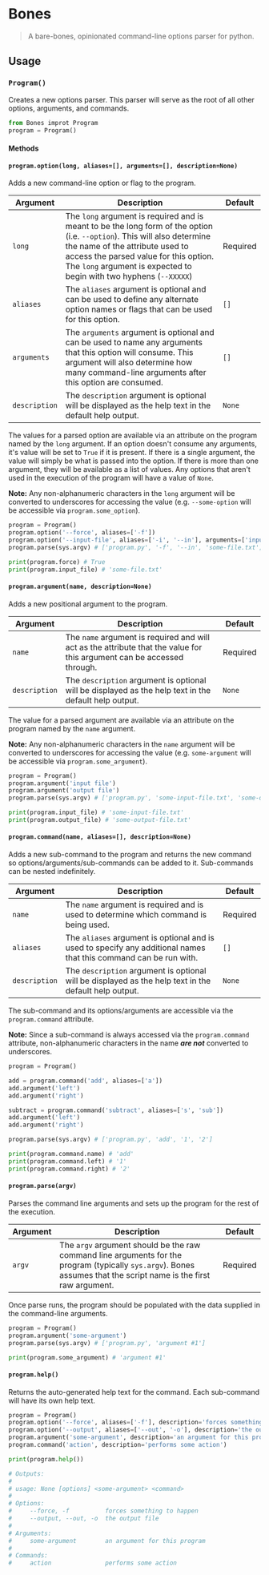 # Bones

> A bare-bones, opinionated command-line options parser for python.

## Usage

### `Program()`

Creates a new options parser. This parser will serve as the root of all other options, arguments, and commands.

```python
from Bones improt Program
program = Program()
```

#### Methods

#### `program.option(long, aliases=[], arguments=[], description=None)`

Adds a new command-line option or flag to the program.

| Argument | Description | Default |
|----------|-------------|---------|
| `long` | The `long` argument is required and is meant to be the long form of the option (i.e. `--option`). This will also determine the name of the attribute used to access the parsed value for this option. The `long` argument is expected to begin with two hyphens (`--XXXXX`) | Required |
| `aliases` | The `aliases` argument is optional and can be used to define any alternate option names or flags that can be used for this option. | `[]` |
| `arguments` | The `arguments` argument is optional and can be used to name any arguments that this option will consume. This argument will also determine how many command-line arguments after this option are consumed. | `[]` |
| `description` | The `description` argument is optional will be displayed as the help text in the default help output. | `None` |

The values for a parsed option are available via an attribute on the program named by the `long` argument. If an option doesn't consume any arguments, it's value will be set to `True` if it is present. If there is a single argument, the value will simply be what is passed into the option. If there is more than one argument, they will be available as a list of values. Any options that aren't used in the execution of the program will have a value of `None`.

**Note:** Any non-alphanumeric characters in the `long` argument will be converted to underscores for accessing the value (e.g. `--some-option` will be accessible via `program.some_option`).

```python
program = Program()
program.option('--force', aliases=['-f'])
program.option('--input-file', aliases=['-i', '--in'], arguments=['input-file'])
program.parse(sys.argv) # ['program.py', '-f', '--in', 'some-file.txt']

print(program.force) # True
print(program.input_file) # 'some-file.txt'
```

#### `program.argument(name, description=None)`

Adds a new positional argument to the program.

| Argument | Description | Default |
|----------|-------------|---------|
| `name` | The `name` argument is required and will act as the attribute that the value for this argument can be accessed through. | Required |
| `description` | The `description` argument is optional will be displayed as the help text in the default help output. | `None` |

The value for a parsed argument are available via an attribute on the program named by the `name` argument.

**Note:** Any non-alphanumeric characters in the `name` argument will be converted to underscores for accessing the value (e.g. `some-argument` will be accessible via `program.some_argument`).

```python
program = Program()
program.argument('input file')
program.argument('output file')
program.parse(sys.argv) # ['program.py', 'some-input-file.txt', 'some-output-file.txt']

print(program.input_file) # 'some-input-file.txt'
print(program.output_file) # 'some-output-file.txt'
```

#### `program.command(name, aliases=[], description=None)`

Adds a new sub-command to the program and returns the new command so options/arguments/sub-commands can be added to it. Sub-commands can be nested indefinitely.

| Argument | Description | Default |
|----------|-------------|---------|
| `name` | The `name` argument is required and is used to determine which command is being used. | Required |
| `aliases` | The `aliases` argument is optional and is used to specify any additional names that this command can be run with. | `[]` |
| `description` | The `description` argument is optional will be displayed as the help text in the default help output. | `None` |

The sub-command and its options/arguments are accessible via the `program.command` attribute.

**Note:** Since a sub-command is always accessed via the `program.command` attribute, non-alphanumeric characters in the name ***are not*** converted to underscores.

```python
program = Program()

add = program.command('add', aliases=['a'])
add.argument('left')
add.argument('right')

subtract = program.command('subtract', aliases=['s', 'sub'])
add.argument('left')
add.argument('right')

program.parse(sys.argv) # ['program.py', 'add', '1', '2']

print(program.command.name) # 'add'
print(program.command.left) # '1'
print(program.command.right) # '2'
```

#### `program.parse(argv)`

Parses the command line arguments and sets up the program for the rest of the execution.

| Argument | Description | Default |
|----------|-------------|---------|
| `argv` | The `argv` argument should be the raw command line arguments for the program (typically `sys.argv`). Bones assumes that the script name is the first raw argument. | Required |

Once parse runs, the program should be populated with the data supplied in the command-line arguments.

```python
program = Program()
program.argument('some-argument')
program.parse(sys.argv) # ['program.py', 'argument #1']

print(program.some_argument) # 'argument #1'
```

#### `program.help()`

Returns the auto-generated help text for the command. Each sub-command will have its own help text.

```python
program = Program()
program.option('--force', aliases=['-f'], description='forces something to happen')
program.option('--output', aliases=['--out', '-o'], description='the output file')
program.argument('some-argument', description='an argument for this program')
program.command('action', description='performs some action')

print(program.help())

# Outputs:
#
# usage: None [options] <some-argument> <command>
#
# Options:
#     --force, -f          forces something to happen
#     --output, --out, -o  the output file
#
# Arguments:
#     some-argument        an argument for this program
#
# Commands:
#     action               performs some action
```
